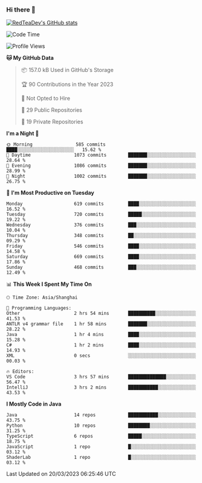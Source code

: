 ### Hi there 👋

<!--
**RedTeaDev/RedTeaDev** is a ✨ _special_ ✨ repository because its `README.md` (this file) appears on your GitHub profile.

Here are some ideas to get you started:

- 🔭 I’m currently working on ...
- 🌱 I’m currently learning ...
- 👯 I’m looking to collaborate on ...
- 🤔 I’m looking for help with ...
- 💬 Ask me about ...
- 📫 How to reach me: ...
- 😄 Pronouns: ...
- ⚡ Fun fact: ...
-->

<!--
[![wakatime](https://wakatime.com/badge/user/6b101ed0-04c0-4490-9283-eb61f2efff96.svg)](https://wakatime.com/@6b101ed0-04c0-4490-9283-eb61f2efff96)
!-->

[![RedTeaDev's GitHub stats](https://github-readme-stats.vercel.app/api?username=RedTeaDev)](https://github.com/anuraghazra/github-readme-stats)
<!--
[![willianrod's wakatime stats](https://github-readme-stats.vercel.app/api/wakatime?username=RedTeaDev)](https://github.com/anuraghazra/github-readme-stats)
!-->
<!--START_SECTION:waka-->
![Code Time](http://img.shields.io/badge/Code%20Time-1%2C279%20hrs%2029%20mins-blue)

![Profile Views](http://img.shields.io/badge/Profile%20Views-26-blue)

**🐱 My GitHub Data** 

> 📦 157.0 kB Used in GitHub's Storage 
 > 
> 🏆 90 Contributions in the Year 2023
 > 
> 🚫 Not Opted to Hire
 > 
> 📜 29 Public Repositories 
 > 
> 🔑 19 Private Repositories 
 > 
**I'm a Night 🦉** 

```text
🌞 Morning                585 commits         ████░░░░░░░░░░░░░░░░░░░░░   15.62 % 
🌆 Daytime                1073 commits        ███████░░░░░░░░░░░░░░░░░░   28.64 % 
🌃 Evening                1086 commits        ███████░░░░░░░░░░░░░░░░░░   28.99 % 
🌙 Night                  1002 commits        ███████░░░░░░░░░░░░░░░░░░   26.75 % 
```
📅 **I'm Most Productive on Tuesday** 

```text
Monday                   619 commits         ████░░░░░░░░░░░░░░░░░░░░░   16.52 % 
Tuesday                  720 commits         █████░░░░░░░░░░░░░░░░░░░░   19.22 % 
Wednesday                376 commits         ███░░░░░░░░░░░░░░░░░░░░░░   10.04 % 
Thursday                 348 commits         ██░░░░░░░░░░░░░░░░░░░░░░░   09.29 % 
Friday                   546 commits         ████░░░░░░░░░░░░░░░░░░░░░   14.58 % 
Saturday                 669 commits         ████░░░░░░░░░░░░░░░░░░░░░   17.86 % 
Sunday                   468 commits         ███░░░░░░░░░░░░░░░░░░░░░░   12.49 % 
```


📊 **This Week I Spent My Time On** 

```text
🕑︎ Time Zone: Asia/Shanghai

💬 Programming Languages: 
Other                    2 hrs 54 mins       ██████████░░░░░░░░░░░░░░░   41.53 % 
ANTLR v4 grammar file    1 hr 58 mins        ███████░░░░░░░░░░░░░░░░░░   28.22 % 
Java                     1 hr 4 mins         ████░░░░░░░░░░░░░░░░░░░░░   15.28 % 
C#                       1 hr 2 mins         ████░░░░░░░░░░░░░░░░░░░░░   14.93 % 
XML                      0 secs              ░░░░░░░░░░░░░░░░░░░░░░░░░   00.03 % 

🔥 Editors: 
VS Code                  3 hrs 57 mins       ██████████████░░░░░░░░░░░   56.47 % 
IntelliJ                 3 hrs 2 mins        ███████████░░░░░░░░░░░░░░   43.53 % 
```

**I Mostly Code in Java** 

```text
Java                     14 repos            ███████████░░░░░░░░░░░░░░   43.75 % 
Python                   10 repos            ████████░░░░░░░░░░░░░░░░░   31.25 % 
TypeScript               6 repos             █████░░░░░░░░░░░░░░░░░░░░   18.75 % 
JavaScript               1 repo              █░░░░░░░░░░░░░░░░░░░░░░░░   03.12 % 
ShaderLab                1 repo              █░░░░░░░░░░░░░░░░░░░░░░░░   03.12 % 
```




 Last Updated on 20/03/2023 06:25:46 UTC
<!--END_SECTION:waka-->


